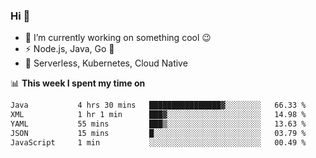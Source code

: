 ### Hi 👋

<!--
**nodejh/nodejh** is a ✨ _special_ ✨ repository because its `README.md` (this file) appears on your GitHub profile.

Here are some ideas to get you started:

- 🔭 I’m currently working on ...
- 🌱 I’m currently learning ...
- 👯 I’m looking to collaborate on ...
- 🤔 I’m looking for help with ...
- 💬 Ask me about ...
- 📫 How to reach me: ...
- 😄 Pronouns: ...
- ⚡ Fun fact: ...
-->

- 🔭 I’m currently working on something cool :wink:
- ⚡ Node.js, Java, Go :thought_balloon:
- 🤖 Serverless, Kubernetes, Cloud Native

📊 **This week I spent my time on**

<!--START_SECTION:waka-->

```txt
Java           4 hrs 30 mins   ████████████████▓░░░░░░░░   66.33 %
XML            1 hr 1 min      ███▓░░░░░░░░░░░░░░░░░░░░░   14.98 %
YAML           55 mins         ███▒░░░░░░░░░░░░░░░░░░░░░   13.63 %
JSON           15 mins         █░░░░░░░░░░░░░░░░░░░░░░░░   03.79 %
JavaScript     1 min           ░░░░░░░░░░░░░░░░░░░░░░░░░   00.49 %
```

<!--END_SECTION:waka-->


<!--
:traffic_light: **Visitors**

![visitors](https://visitor-badge.glitch.me/badge?page_id=nodejh.nodejh)
-->
